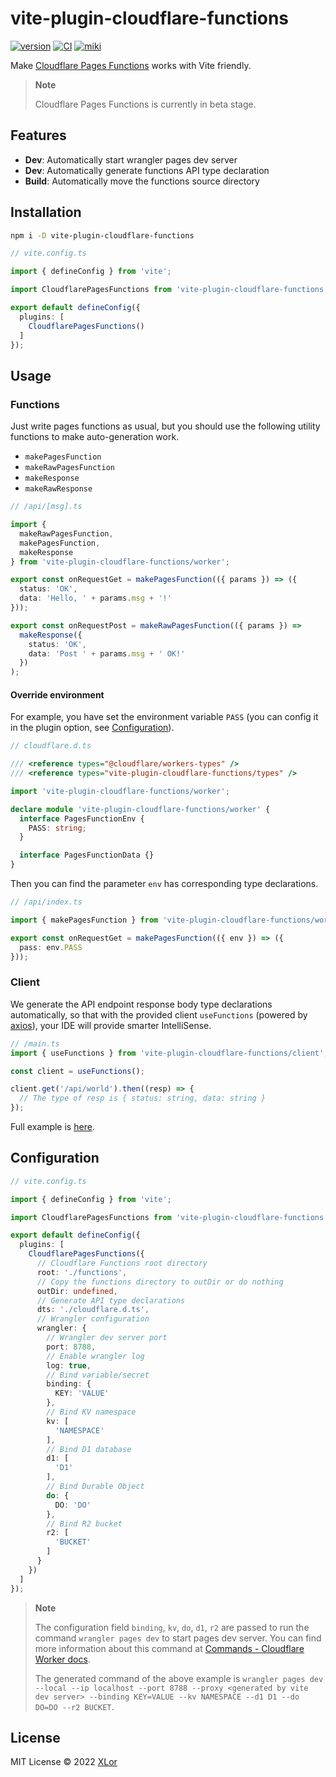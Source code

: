 # vite-plugin-cloudflare-functions

[![version](https://img.shields.io/npm/v/vite-plugin-cloudflare-functions?color=rgb%2850%2C203%2C86%29&label=npm)](https://www.npmjs.com/package/vite-plugin-cloudflare-functions) [![CI](https://github.com/yjl9903/vite-plugin-cloudflare-functions/actions/workflows/ci.yml/badge.svg)](https://github.com/yjl9903/vite-plugin-cloudflare-functions/actions/workflows/ci.yml) [![miki](https://img.shields.io/endpoint?url=https://pages.onekuma.cn/project/vite-plugin-cloudflare-functions&label=Demo)](https://vite-plugin-cloudflare-functions.pages.dev/)

Make [Cloudflare Pages Functions](https://developers.cloudflare.com/pages/platform/functions/) works with Vite friendly.

> **Note**
>
> Cloudflare Pages Functions is currently in beta stage.

## Features

+ **Dev**: Automatically start wrangler pages dev server
+ **Dev**: Automatically generate functions API type declaration
+ **Build**: Automatically move the functions source directory

## Installation

```bash
npm i -D vite-plugin-cloudflare-functions
```

```ts
// vite.config.ts

import { defineConfig } from 'vite';

import CloudflarePagesFunctions from 'vite-plugin-cloudflare-functions';

export default defineConfig({
  plugins: [
    CloudflarePagesFunctions()
  ]
});
```

## Usage

### Functions

Just write pages functions as usual, but you should use the following utility functions to make auto-generation work.

+ `makePagesFunction`
+ `makeRawPagesFunction`
+ `makeResponse`
+ `makeRawResponse`

```ts
// /api/[msg].ts

import {
  makeRawPagesFunction,
  makePagesFunction,
  makeResponse
} from 'vite-plugin-cloudflare-functions/worker';

export const onRequestGet = makePagesFunction(({ params }) => ({
  status: 'OK',
  data: 'Hello, ' + params.msg + '!'
}));

export const onRequestPost = makeRawPagesFunction(({ params }) =>
  makeResponse({
    status: 'OK',
    data: 'Post ' + params.msg + ' OK!'
  })
);
```

#### Override environment

For example, you have set the environment variable `PASS` (you can config it in the plugin option, see [Configuration](#configuration)).

```ts
// cloudflare.d.ts

/// <reference types="@cloudflare/workers-types" />
/// <reference types="vite-plugin-cloudflare-functions/types" />

import 'vite-plugin-cloudflare-functions/worker';

declare module 'vite-plugin-cloudflare-functions/worker' {
  interface PagesFunctionEnv {
    PASS: string;
  }

  interface PagesFunctionData {}
}
```

Then you can find the parameter `env` has corresponding type declarations.

```ts
// /api/index.ts

import { makePagesFunction } from 'vite-plugin-cloudflare-functions/worker';

export const onRequestGet = makePagesFunction(({ env }) => ({
  pass: env.PASS
}));
```

### Client

We generate the API endpoint response body type declarations automatically, so that with the provided client `useFunctions` (powered by [axios](https://github.com/axios/axios)), your IDE will provide smarter IntelliSense.

```ts
// /main.ts
import { useFunctions } from 'vite-plugin-cloudflare-functions/client';

const client = useFunctions();

client.get('/api/world').then((resp) => {
  // The type of resp is { status: string, data: string }
});
```

Full example is [here](./playground/).

## Configuration

```ts
// vite.config.ts

import { defineConfig } from 'vite';

import CloudflarePagesFunctions from 'vite-plugin-cloudflare-functions';

export default defineConfig({
  plugins: [
    CloudflarePagesFunctions({
      // Cloudflare Functions root directory
      root: './functions',
      // Copy the functions directory to outDir or do nothing
      outDir: undefined,
      // Generate API type declarations
      dts: './cloudflare.d.ts',
      // Wrangler configuration
      wrangler: {
        // Wrangler dev server port
        port: 8788,
        // Enable wrangler log
        log: true,
        // Bind variable/secret
        binding: {
          KEY: 'VALUE'
        },
        // Bind KV namespace
        kv: [
          'NAMESPACE'
        ],
        // Bind D1 database 
        d1: [
          'D1'
        ],
        // Bind Durable Object
        do: {
          DO: 'DO'
        },
        // Bind R2 bucket
        r2: [
          'BUCKET'
        ]
      }
    })
  ]
});
```

> **Note**
>
> The configuration field `binding`, `kv`, `do`, `d1`, `r2` are passed to run the command `wrangler pages dev` to start pages dev server. You can find more information about this command at [Commands - Cloudflare Worker docs](https://developers.cloudflare.com/workers/wrangler/commands/#dev-1).
>
> The generated command of the above example is `wrangler pages dev --local --ip localhost --port 8788 --proxy <generated by vite dev server> --binding KEY=VALUE --kv NAMESPACE --d1 D1 --do DO=DO --r2 BUCKET`.

## License

MIT License © 2022 [XLor](https://github.com/yjl9903)
